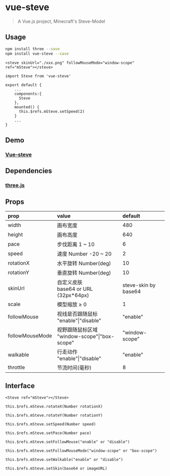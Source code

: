 # vue-steve

> A Vue.js project, Minecraft's Steve-Model

## Usage

``` bash
npm install three --save
npm install vue-steve --save
```

```
<steve skinUrl="./xxx.png" followMouseMode="window-scope" ref="mSteve"></steve>
```

```
import Steve from 'vue-steve'

export default {
    ...
    components:{
      Steve
    },
    mounted() {
      this.$refs.mSteve.setSpeed(2)
    }
    ...
}

```

## Demo

### [Vue-steve](http://volibearcat.top:4000)

## Dependencies

### [three.js](https://github.com/mrdoob/three.js)

## Props

| prop            | value                                             | default                |
| :-------------- | :------------------------------------------------ | :--------------------- |
| width           | 画布宽度                                          | 480                    |
| height          | 画布高度                                          | 640                    |
| pace            | 步伐距离 1 ~ 10                                   | 6                      |
| speed           | 速度 Number  -20 ~ 20                             | 2                      |
| rotationX       | 水平旋转 Number(deg)                              | 10                     |
| rotationY       | 垂直旋转 Number(deg)                              | 10                     |
| skinUrl         | 自定义皮肤<br>base64 or URL (32px*64px)           | steve-skin by base64   |
| scale           | 模型缩放 ≥ 0                                      | 1                      |
| followMouse     | 视线是否跟随鼠标 <br>"enable"\|"disable"           | "enable"               |
| followMouseMode | 视野跟随鼠标区域 <br>"window-scope"\|"box-scope"   | "window-scope"         |
| walkable        | 行走动作 <br>"enable"\|"disable"                   | "enable"              |
| throttle        | 节流时间(毫秒)                                     | 8                      |

## Interface

```
<Steve ref="mSteve"></Steve>

this.$refs.mSteve.rotateX(Number rotationX)

this.$refs.mSteve.rotateY(Number rotationY)

this.$refs.mSteve.setSpeed(Number speed)

this.$refs.mSteve.setPace(Number pace)

this.$refs.mSteve.setFollowMouse("enable" or "disable")

this.$refs.mSteve.setFollowMouseMode("window-scope" or "box-scope")

this.$refs.mSteve.setWalkable("enable" or "disable")

this.$refs.mSteve.setSkin(base64 or imageURL)

```
